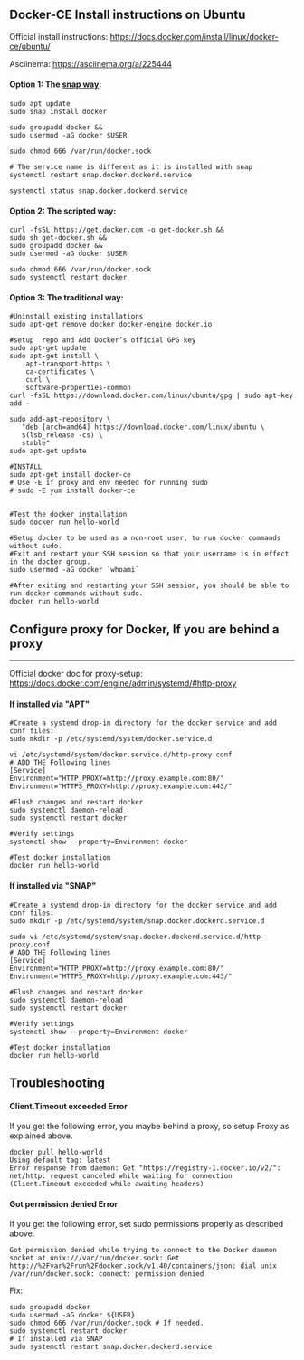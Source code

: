 
Docker-CE Install instructions on Ubuntu
------

Official install instructions: https://docs.docker.com/install/linux/docker-ce/ubuntu/

Asciinema: https://asciinema.org/a/225444

#### Option 1: The [snap way](https://snapcraft.io/install/docker/ubuntu):
```
sudo apt update
sudo snap install docker

sudo groupadd docker &&
sudo usermod -aG docker $USER

sudo chmod 666 /var/run/docker.sock

# The service name is different as it is installed with snap
systemctl restart snap.docker.dockerd.service

systemctl status snap.docker.dockerd.service
```

#### Option 2: The scripted way:
```
curl -fsSL https://get.docker.com -o get-docker.sh &&
sudo sh get-docker.sh &&
sudo groupadd docker &&
sudo usermod -aG docker $USER

sudo chmod 666 /var/run/docker.sock
sudo systemctl restart docker
```

#### Option 3: The traditional way:
```
#Uninstall existing installations
sudo apt-get remove docker docker-engine docker.io

#setup  repo and Add Docker’s official GPG key
sudo apt-get update
sudo apt-get install \
    apt-transport-https \
    ca-certificates \
    curl \
    software-properties-common
curl -fsSL https://download.docker.com/linux/ubuntu/gpg | sudo apt-key add -   

sudo add-apt-repository \
   "deb [arch=amd64] https://download.docker.com/linux/ubuntu \
   $(lsb_release -cs) \
   stable"
sudo apt-get update

#INSTALL
sudo apt-get install docker-ce
# Use -E if proxy and env needed for running sudo 
# sudo -E yum install docker-ce


#Test the docker installation
sudo docker run hello-world

#Setup docker to be used as a non-root user, to run docker commands without sudo.
#Exit and restart your SSH session so that your username is in effect in the docker group.
sudo usermod -aG docker `whoami`

#After exiting and restarting your SSH session, you should be able to run docker commands without sudo.
docker run hello-world

```

## Configure proxy for Docker, If you are behind a proxy
------
Official docker doc for proxy-setup: https://docs.docker.com/engine/admin/systemd/#http-proxy

#### If installed via "APT"
```
#Create a systemd drop-in directory for the docker service and add conf files:
sudo mkdir -p /etc/systemd/system/docker.service.d

vi /etc/systemd/system/docker.service.d/http-proxy.conf
# ADD THE Following lines
[Service]
Environment="HTTP_PROXY=http://proxy.example.com:80/"
Environment="HTTPS_PROXY=http://proxy.example.com:443/"

#Flush changes and restart docker
sudo systemctl daemon-reload
sudo systemctl restart docker

#Verify settings
systemctl show --property=Environment docker

#Test docker installation
docker run hello-world
```

#### If installed via "SNAP"
```
#Create a systemd drop-in directory for the docker service and add conf files:
sudo mkdir -p /etc/systemd/system/snap.docker.dockerd.service.d

sudo vi /etc/systemd/system/snap.docker.dockerd.service.d/http-proxy.conf
# ADD THE Following lines
[Service]
Environment="HTTP_PROXY=http://proxy.example.com:80/"
Environment="HTTPS_PROXY=http://proxy.example.com:443/"

#Flush changes and restart docker
sudo systemctl daemon-reload
sudo systemctl restart docker

#Verify settings
systemctl show --property=Environment docker

#Test docker installation
docker run hello-world
```

## Troubleshooting

#### Client.Timeout exceeded Error
If you get the following error, you maybe behind a proxy, so setup Proxy as explained above.
```
docker pull hello-world
Using default tag: latest
Error response from daemon: Get "https://registry-1.docker.io/v2/": net/http: request canceled while waiting for connection (Client.Timeout exceeded while awaiting headers)
```

#### Got permission denied Error
If you get the following error, set sudo permissions properly as described above.
```
Got permission denied while trying to connect to the Docker daemon socket at unix:///var/run/docker.sock: Get http://%2Fvar%2Frun%2Fdocker.sock/v1.40/containers/json: dial unix /var/run/docker.sock: connect: permission denied

```
Fix:
```
sudo groupadd docker
sudo usermod -aG docker ${USER}
sudo chmod 666 /var/run/docker.sock # If needed.
sudo systemctl restart docker
# If installed via SNAP
sudo systemctl restart snap.docker.dockerd.service 
```

